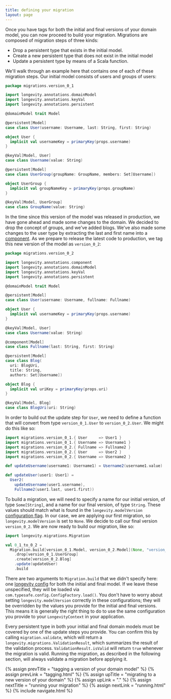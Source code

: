 ```yaml
---
title: defining your migration
layout: page
---
```


Once you have tags for both the initial and final versions of your domain model, you can now proceed
to build your migration. Migrations are composed of migration steps of three kinds:

- Drop a persistent type that exists in the initial model.
- Create a new persistent type that does not exist in the initial model
- Update a persistent type by means of a Scala function.

We'll walk through an example here that contains one of each of these migration steps. Our initial
model consists of users and groups of users:

```scala
package migrations.version_0_1

import longevity.annotations.domainModel
import longevity.annotations.keyVal
import longevity.annotations.persistent

@domainModel trait Model

@persistent[Model]
case class User(username: Username, last: String, first: String)

object User {
  implicit val usernameKey = primaryKey(props.username)
}

@keyVal[Model, User]
case class Username(value: String)

@persistent[Model]
case class UserGroup(groupName: GroupName, members: Set[Username])

object UserGroup {
  implicit val groupNameKey = primaryKey(props.groupName)
}

@keyVal[Model, UserGroup]
case class GroupName(value: String)
```

In the time since this version of the model was released in production, we have gone ahead and made
some changes to the domain. We decided to drop the concept of groups, and we've added blogs. We've
also made some changes to the user type by extracting the last and first name into a
[component](../model/components.html). As we prepare to release the latest code to production, we
tag this new version of the model as `version_0_2`:

```scala
package migrations.version_0_2

import longevity.annotations.component
import longevity.annotations.domainModel
import longevity.annotations.keyVal
import longevity.annotations.persistent

@domainModel trait Model

@persistent[Model]
case class User(username: Username, fullname: Fullname)

object User {
  implicit val usernameKey = primaryKey(props.username)
}

@keyVal[Model, User]
case class Username(value: String)

@component[Model]
case class Fullname(last: String, first: String)

@persistent[Model]
case class Blog(
  uri: BlogUri,
  title: String,
  authors: Set[Username])

object Blog {
  implicit val uriKey = primaryKey(props.uri)
}

@keyVal[Model, Blog]
case class BlogUri(uri: String)
```

In order to build out the update step for `User`, we need to define a function that will convert
from type `version_0_1.User` to `version_0_2.User`. We might do this like so:

```scala
import migrations.version_0_1.{ User     => User1 }
import migrations.version_0_1.{ Username => Username1 }
import migrations.version_0_2.{ Fullname => Fullname2 }
import migrations.version_0_2.{ User     => User2 }
import migrations.version_0_2.{ Username => Username2 }

def updateUsername(username1: Username1) = Username2(username1.value)

def updateUser(user1: User1) =
  User2(
    updateUsername(user1.username),
    Fullname2(user1.last, user1.first))
```

To build a migration, we will need to specify a name for our initial version, of type
`Some[String]`, and a name for our final version, of type `String`. These values should match what
is found in the `longevity.modelVersion` [configuration flag](../context/config.html). In our case,
we are applying our first migration, so `longevity.modelVersion` is set to `None`. We decide to call
our final version `version_0_2`. We are now ready to build our migration, like so:

```scala
import longevity.migrations.Migration

val 0_1_to_0_2 =
  Migration.build[version_0_1.Model, version_0_2.Model](None, "version_0_2")
    .drop[version_0_1.UserGroup]
    .create[version_0_2.Blog]
    .update(updateUser)
    .build
```

There are two arguments to `Migration.build` that we didn't specify here: one [longevity
config](../context/config.html) for both the initial and final model. If we leave these unspecified,
they will be loaded via `com.typesafe.config.ConfigFactory.load()`. You don't have to worry about
setting `longevity.modelVersion` correctly in these configurations; they will be overridden by the
values you provide for the initial and final versions. This means it is generally the right thing
to do to use the same configuration you provide to your `LongevityContext` in your application.

Every persistent type in both your initial and final domain models must be covered by one of the
update steps you provide. You can confirm this by calling `migration.validate`, which will return a
`longevity.migrations.ValidationResult`, which summarizes the result of the validation process.
`ValidationResult.isValid` will return `true` whenever the migration is valid. Running the
migration, as described in the following section, will always validate a migration before applying
it.

{% assign prevTitle = "tagging a version of your domain model" %}
{% assign prevLink  = "tagging.html" %}
{% assign upTitle   = "migrating to a new version of your domain" %}
{% assign upLink    = "." %}
{% assign nextTitle = "running your migration" %}
{% assign nextLink  = "running.html" %}
{% include navigate.html %}
